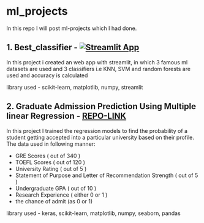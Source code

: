 # ml_projects
In this repo I will post ml-projects which I had done. 

## 1. Best_classifier -  [![Streamlit App](https://static.streamlit.io/badges/streamlit_badge_black_white.svg)](https://share.streamlit.io/rishimish/ml_projects/best_classifier.py)

In this project i created an web app with streamlit, in which 3 famous ml datasets are used and 3 classifiers i.e KNN, SVM and random forests are used and accuracy is calculated

library used - scikit-learn, matplotlib, numpy, streamlit </li>

## 2. Graduate Admission Prediction Using Multiple linear Regression - [REPO-LINK](https://github.com/rishimish/University-Admission-Prediction-Using-Multiple-Linear-Regression)

In this project I trained the regression models to find the probability of a student getting accepted into a particular university based on their profile. 
The data used in following manner: <ul><li>GRE Scores ( out of 340 ) </li>
                                   <li>TOEFL Scores ( out of 120 ) </li>
                                   <li>University Rating ( out of 5 ) </li>
                                  <li>Statement of Purpose and Letter of Recommendation Strength ( out of 5 ) </li>
                                   <li>Undergraduate GPA ( out of 10 ) </li>
                                   <li>Research Experience ( either 0 or 1 ) </li>
                                   <li>the chance of admit (as 0 or 1)</li> </ul>
                               
library used - keras, scikit-learn, matplotlib, numpy, seaborn, pandas                            
